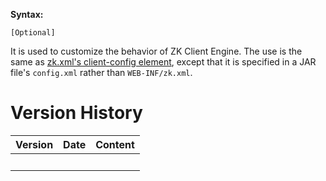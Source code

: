 **Syntax:**

<client-config>  
<client-config>

`[Optional]`

It is used to customize the behavior of ZK Client Engine. The use is the
same as [zk.xml's client-config
element](ZK_Configuration_Reference/zk.xml/The_client-config_Element),
except that it is specified in a JAR file's `config.xml` rather than
`WEB-INF/zk.xml`.

# Version History

| Version | Date | Content |
|---------|------|---------|
|         |      |         |

